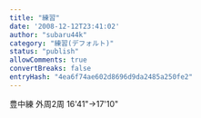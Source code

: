 ```yaml
---
title: "練習"
date: '2008-12-12T23:41:02'
author: "subaru44k"
category: "練習(デフォルト)"
status: "publish"
allowComments: true
convertBreaks: false
entryHash: "4ea6f74ae602d8696d9da2485a250fe2"
---
```

豊中練
外周2周
16'41"→17'10"
